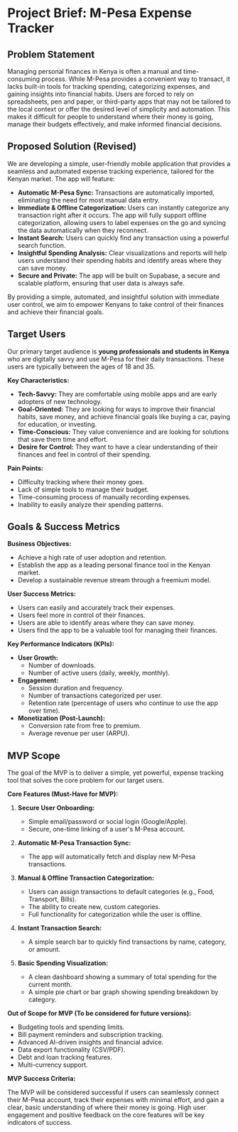 # Project Brief: M-Pesa Expense Tracker

## Problem Statement

Managing personal finances in Kenya is often a manual and time-consuming process. While M-Pesa provides a convenient way to transact, it lacks built-in tools for tracking spending, categorizing expenses, and gaining insights into financial habits. Users are forced to rely on spreadsheets, pen and paper, or third-party apps that may not be tailored to the local context or offer the desired level of simplicity and automation. This makes it difficult for people to understand where their money is going, manage their budgets effectively, and make informed financial decisions.

## Proposed Solution (Revised)

We are developing a simple, user-friendly mobile application that provides a seamless and automated expense tracking experience, tailored for the Kenyan market. The app will feature:

* **Automatic M-Pesa Sync:** Transactions are automatically imported, eliminating the need for most manual data entry.
* **Immediate & Offline Categorization:** Users can instantly categorize any transaction right after it occurs. The app will fully support offline categorization, allowing users to label expenses on the go and syncing the data automatically when they reconnect.
* **Instant Search:** Users can quickly find any transaction using a powerful search function.
* **Insightful Spending Analysis:** Clear visualizations and reports will help users understand their spending habits and identify areas where they can save money.
* **Secure and Private:** The app will be built on Supabase, a secure and scalable platform, ensuring that user data is always safe.

By providing a simple, automated, and insightful solution with immediate user control, we aim to empower Kenyans to take control of their finances and achieve their financial goals.

## Target Users

Our primary target audience is **young professionals and students in Kenya** who are digitally savvy and use M-Pesa for their daily transactions. These users are typically between the ages of 18 and 35.

**Key Characteristics:**

* **Tech-Savvy:** They are comfortable using mobile apps and are early adopters of new technology.
* **Goal-Oriented:** They are looking for ways to improve their financial habits, save money, and achieve financial goals like buying a car, paying for education, or investing.
* **Time-Conscious:** They value convenience and are looking for solutions that save them time and effort.
* **Desire for Control:** They want to have a clear understanding of their finances and feel in control of their spending.

**Pain Points:**

* Difficulty tracking where their money goes.
* Lack of simple tools to manage their budget.
* Time-consuming process of manually recording expenses.
* Inability to easily analyze their spending patterns.

## Goals & Success Metrics

**Business Objectives:**

* Achieve a high rate of user adoption and retention.
* Establish the app as a leading personal finance tool in the Kenyan market.
* Develop a sustainable revenue stream through a freemium model.

**User Success Metrics:**

* Users can easily and accurately track their expenses.
* Users feel more in control of their finances.
* Users are able to identify areas where they can save money.
* Users find the app to be a valuable tool for managing their finances.

**Key Performance Indicators (KPIs):**

* **User Growth:**
  * Number of downloads.
  * Number of active users (daily, weekly, monthly).
* **Engagement:**
  * Session duration and frequency.
  * Number of transactions categorized per user.
  * Retention rate (percentage of users who continue to use the app over time).
* **Monetization (Post-Launch):**
  * Conversion rate from free to premium.
  * Average revenue per user (ARPU).

## MVP Scope

The goal of the MVP is to deliver a simple, yet powerful, expense tracking tool that solves the core problem for our target users.

**Core Features (Must-Have for MVP):**

1. **Secure User Onboarding:**
    * Simple email/password or social login (Google/Apple).
    * Secure, one-time linking of a user's M-Pesa account.

2. **Automatic M-Pesa Transaction Sync:**
    * The app will automatically fetch and display new M-Pesa transactions.

3. **Manual & Offline Transaction Categorization:**
    * Users can assign transactions to default categories (e.g., Food, Transport, Bills).
    * The ability to create new, custom categories.
    * Full functionality for categorization while the user is offline.

4. **Instant Transaction Search:**
    * A simple search bar to quickly find transactions by name, category, or amount.

5. **Basic Spending Visualization:**
    * A clean dashboard showing a summary of total spending for the current month.
    * A simple pie chart or bar graph showing spending breakdown by category.

**Out of Scope for MVP (To be considered for future versions):**

* Budgeting tools and spending limits.
* Bill payment reminders and subscription tracking.
* Advanced AI-driven insights and financial advice.
* Data export functionality (CSV/PDF).
* Debt and loan tracking features.
* Multi-currency support.

**MVP Success Criteria:**

The MVP will be considered successful if users can seamlessly connect their M-Pesa account, track their expenses with minimal effort, and gain a clear, basic understanding of where their money is going. High user engagement and positive feedback on the core features will be key indicators of success.
